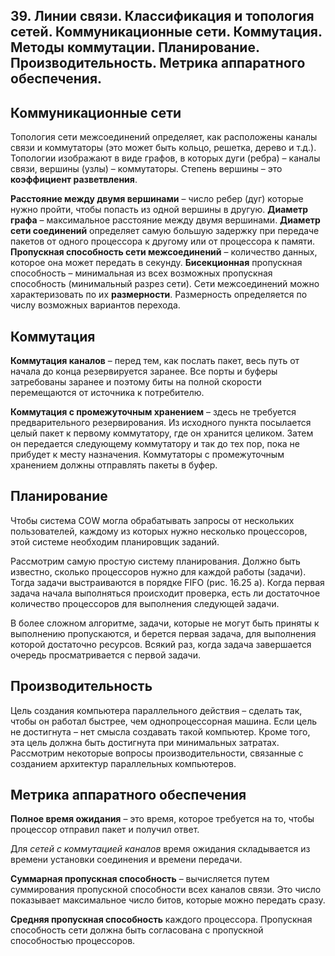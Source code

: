 ## 39. Линии связи. Классификация и топология сетей. Коммуникационные сети. Коммутация. Методы коммутации. Планирование. Производительность.  Метрика аппаратного обеспечения. 

## Коммуникационные сети

Топология сети межсоединений определяет, как расположены каналы связи и коммутаторы (это может быть кольцо, решетка, дерево и т.д.). Топологии изображают в виде графов, в которых дуги (ребра) – каналы связи, вершины (узлы) – коммутаторы. Степень вершины – это **коэффициент разветвления**.

**Расстояние между двумя вершинами** – число ребер (дуг) которые нужно  пройти, чтобы попасть из одной вершины в другую. **Диаметр графа** –  максимальное расстояние между двумя вершинами. **Диаметр сети соединений** определяет самую большую задержку при передаче пакетов от одного процессора к другому или от процессора к памяти.  **Пропускная способность сети межсоединений** – количество данных, которое она может передать в секунду.  **Бисекционная** пропускная способность – минимальная из всех  возможных пропускная способность (минимальный разрез сети). Сети межсоединений можно характеризовать по их **размерности**.  Размерность определяется по числу возможных вариантов перехода.

## Коммутация

**Коммутация каналов** – перед тем, как послать пакет, весь путь от начала до конца резервируется заранее. Все порты и буферы затребованы заранее и  поэтому биты на полной скорости перемещаются от источника к потребителю.

**Коммутация с промежуточным хранением** – здесь не требуется предварительного резервирования. Из исходного пункта посылается целый пакет к первому коммутатору, где он хранится целиком. Затем он передается следующему коммутатору и так до тех пор, пока не прибудет к месту назначения. Коммутаторы с промежуточным хранением должны отправлять пакеты в буфер.

## Планирование

Чтобы система COW могла обрабатывать запросы от нескольких пользователей, каждому из которых нужно несколько процессоров, этой системе необходим планировщик заданий.

Рассмотрим самую простую систему планирования. Должно быть известно, сколько процессоров нужно для каждой работы (задачи). Тогда задачи выстраиваются в порядке FIFO (рис. 16.25 а). Когда первая задача начала выполняться происходит проверка, есть ли достаточное количество процессоров для выполнения следующей задачи.

В более сложном алгоритме, задачи, которые не могут быть приняты к выполнению пропускаются, и берется первая задача, для выполнения которой достаточно ресурсов. Всякий раз, когда задача завершается очередь просматривается с первой задачи.

## Производительность

Цель создания компьютера параллельного действия – сделать так, чтобы он работал быстрее, чем однопроцессорная машина. Если цель не достигнута – нет смысла создавать такой компьютер. Кроме того, эта цель должна быть достигнута при минимальных затратах. Рассмотрим некоторые вопросы производительности, связанные с созданием архитектур параллельных компьютеров.

## Метрика аппаратного обеспечения

**Полное время ожидания** – это время, которое требуется на то, чтобы процессор отправил пакет и получил ответ.

Для *сетей с коммутацией каналов* время ожидания складывается из времени установки соединения и времени передачи.

**Суммарная пропускная способность** – вычисляется путем суммирования пропускной способности всех каналов связи. Это число показывает максимальное число битов, которые можно передать сразу.

**Средняя пропускная способность** каждого процессора. Пропускная способность сети должна быть согласована с пропускной способностью процессоров.